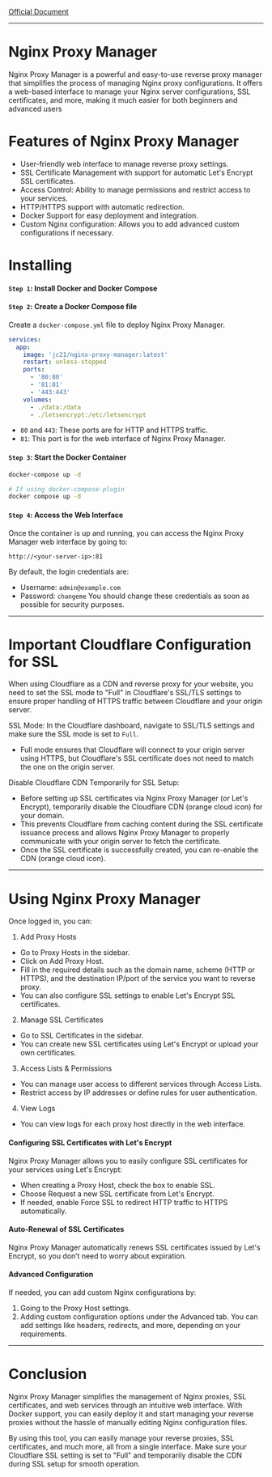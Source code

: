 [Official Document](https://nginxproxymanager.com/guide)

---

# Nginx Proxy Manager
Nginx Proxy Manager is a powerful and easy-to-use reverse proxy manager that simplifies the process of managing Nginx proxy configurations. It offers a web-based interface to manage your Nginx server configurations, SSL certificates, and more, making it much easier for both beginners and advanced users

# Features of Nginx Proxy Manager
- User-friendly web interface to manage reverse proxy settings.
- SSL Certificate Management with support for automatic Let's Encrypt SSL certificates.
- Access Control: Ability to manage permissions and restrict access to your services.
- HTTP/HTTPS support with automatic redirection.
- Docker Support for easy deployment and integration.
- Custom Nginx configuration: Allows you to add advanced custom configurations if necessary.

# Installing 
#### `Step 1`: Install Docker and Docker Compose
#### `Step 2`: Create a Docker Compose file
Create a `docker-compose.yml` file to deploy Nginx Proxy Manager.
```yaml
services:
  app:
    image: 'jc21/nginx-proxy-manager:latest'
    restart: unless-stopped
    ports:
      - '80:80'
      - '81:81'
      - '443:443'
    volumes:
      - ./data:/data
      - ./letsencrypt:/etc/letsencrypt
```
- `80` and `443`: These ports are for HTTP and HTTPS traffic.
- `81`: This port is for the web interface of Nginx Proxy Manager.
#### `Step 3`: Start the Docker Container
```bash
docker-compose up -d

# If using docker-compose-plugin
docker compose up -d
```
#### `Step 4`: Access the Web Interface
Once the container is up and running, you can access the Nginx Proxy Manager web interface by going to:

```arduino
http://<your-server-ip>:81
```
By default, the login credentials are:
- Username: `admin@example.com`
- Password: `changeme`
You should change these credentials as soon as possible for security purposes.

---

# Important Cloudflare Configuration for SSL
When using Cloudflare as a CDN and reverse proxy for your website, you need to set the SSL mode to "Full" in Cloudflare's SSL/TLS settings to ensure proper handling of HTTPS traffic between Cloudflare and your origin server.

SSL Mode: In the Cloudflare dashboard, navigate to SSL/TLS settings and make sure the SSL mode is set to `Full`.
- Full mode ensures that Cloudflare will connect to your origin server using HTTPS, but Cloudflare's SSL certificate does not need to match the one on the origin server.

Disable Cloudflare CDN Temporarily for SSL Setup:
- Before setting up SSL certificates via Nginx Proxy Manager (or Let's Encrypt), temporarily disable the Cloudflare CDN (orange cloud icon) for your domain.
- This prevents Cloudflare from caching content during the SSL certificate issuance process and allows Nginx Proxy Manager to properly communicate with your origin server to fetch the certificate.
- Once the SSL certificate is successfully created, you can re-enable the CDN (orange cloud icon).

---

# Using Nginx Proxy Manager
Once logged in, you can:

1. Add Proxy Hosts
- Go to Proxy Hosts in the sidebar.
- Click on Add Proxy Host.
- Fill in the required details such as the domain name, scheme (HTTP or HTTPS), and the destination IP/port of the service you want to reverse proxy.
- You can also configure SSL settings to enable Let's Encrypt SSL certificates.
2. Manage SSL Certificates
- Go to SSL Certificates in the sidebar.
- You can create new SSL certificates using Let's Encrypt or upload your own certificates.
3. Access Lists & Permissions
- You can manage user access to different services through Access Lists.
- Restrict access by IP addresses or define rules for user authentication.
4. View Logs
- You can view logs for each proxy host directly in the web interface.

#### Configuring SSL Certificates with Let's Encrypt
Nginx Proxy Manager allows you to easily configure SSL certificates for your services using Let's Encrypt:

- When creating a Proxy Host, check the box to enable SSL.
- Choose Request a new SSL certificate from Let's Encrypt.
- If needed, enable Force SSL to redirect HTTP traffic to HTTPS automatically.

#### Auto-Renewal of SSL Certificates
Nginx Proxy Manager automatically renews SSL certificates issued by Let's Encrypt, so you don’t need to worry about expiration.

#### Advanced Configuration
If needed, you can add custom Nginx configurations by:

1. Going to the Proxy Host settings.
2. Adding custom configuration options under the Advanced tab.
You can add settings like headers, redirects, and more, depending on your requirements.

---

# Conclusion
Nginx Proxy Manager simplifies the management of Nginx proxies, SSL certificates, and web services through an intuitive web interface. With Docker support, you can easily deploy it and start managing your reverse proxies without the hassle of manually editing Nginx configuration files.

By using this tool, you can easily manage your reverse proxies, SSL certificates, and much more, all from a single interface. Make sure your Cloudflare SSL setting is set to "Full" and temporarily disable the CDN during SSL setup for smooth operation.
